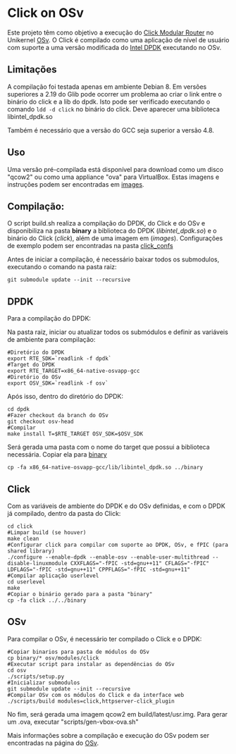 # Click on OSv

Este projeto têm como objetivo a execução do [Click Modular Router](https://github.com/kohler/click) no Unikernel [OSv](https://github.com/cloudius-systems/osv). O Click é compilado como uma aplicação de nível de usuário com suporte a uma versão modificada do [Intel DPDK](https://github.com/syuu1228/dpdk) executando no OSv.

## Limitações
A compilação foi testada apenas em ambiente Debian 8. Em versões superiores a 2.19 do Glib pode ocorrer um problema ao criar o link entre o binário do click e a lib do dpdk. Isto pode ser verificado executando o comando ```ldd -d click``` no binário do click. Deve aparecer uma biblioteca libintel_dpdk.so

Também é necessário que a versão do GCC seja superior a versão 4.8.


## Uso

Uma versão pré-compilada está disponível para download como um disco "qcow2" ou como uma appliance "ova" para VirtualBox. Estas imagens e instruções podem ser encontradas em [images](./images).


## Compilação:

O script build.sh realiza a compilação do DPDK, do Click e do OSv e disponibiliza na pasta **binary** a biblioteca do DPDK (*libintel_dpdk.so*) e o binário do Click (*click*), além de uma imagem em (*images*). Configurações de exemplo podem ser encontradas na pasta [click_confs](click_confs)

Antes de iniciar a compilação, é necessário baixar todos os submodulos, executando o comando na pasta raiz:
```
git submodule update --init --recursive
```


## DPDK
Para a compilação do DPDK:

Na pasta raiz, iniciar ou atualizar todos os submódulos e definir as variáveis de ambiente para compilação:

```
#Diretório do DPDK
export RTE_SDK=`readlink -f dpdk`
#Target do DPDK
export RTE_TARGET=x86_64-native-osvapp-gcc
#Diretório do OSv
export OSV_SDK=`readlink -f osv`

```
Após isso, dentro do diretório do DPDK:
```
cd dpdk
#Fazer checkout da branch do OSv
git checkout osv-head
#Compilar
make install T=$RTE_TARGET OSV_SDK=$OSV_SDK
```

Será gerada uma pasta com o nome do target que possui a biblioteca necessária. Copiar ela para [binary](./binary)
```
cp -fa x86_64-native-osvapp-gcc/lib/libintel_dpdk.so ../binary
```
## Click
Com as variáveis de ambiente do DPDK e do OSv definidas, e com o DPDK já compilado, dentro da pasta do Click:

```
cd click
#Limpar build (se houver)
make clean
#Configurar click para compilar com suporte ao DPDK, OSv, e fPIC (para shared library)
./configure --enable-dpdk --enable-osv --enable-user-multithread --disable-linuxmodule CXXFLAGS="-fPIC -std=gnu++11" CFLAGS="-fPIC" LDFLAGS="-fPIC -std=gnu++11" CPPFLAGS="-fPIC -std=gnu++11"
#Compilar aplicação userlevel
cd userlevel
make
#Copiar o binário gerado para a pasta "binary"
cp -fa click ../../binary
```

## OSv
Para compilar o OSv, é necessário ter compilado o Click e o DPDK:

```
#Copiar binarios para pasta de módulos do OSv
cp binary/* osv/modules/click
#Executar script para instalar as dependências do OSv
cd osv
./scripts/setup.py
#Inicializar submodulos
git submodule update --init --recursive
#Compilar OSv com os módulos do Click e da interface web
./scripts/build modules=click,httpserver-click_plugin
```
No fim, será gerada uma imagem qcow2 em build/latest/usr.img.
Para gerar um .ova, executar "scripts/gen-vbox-ova.sh"

Mais informações sobre a compilação e execução do OSv podem ser encontradas na página do [OSv](https://github.com/cloudius-systems/osv).
